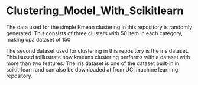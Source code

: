 # Clustering_Model_With_Scikitlearn

The data used for the simple Kmean clustering in this repository is randomly generated. This consists of three clusters with 50 item in each category, making upa dataset of 150


The second dataset used for clustering in this repository is the iris dataset. This isused toillustrate how kmeans clustering performs with a dataset with more than two features. The iris dataset is one of the dataset built-in in scikit-learn and can also be downloaded at from UCI machine learning repository.